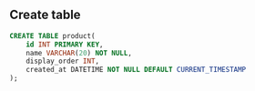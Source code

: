 ## Create table
```sql server
CREATE TABLE product(
	id INT PRIMARY KEY,
	name VARCHAR(20) NOT NULL,
	display_order INT,
	created_at DATETIME NOT NULL DEFAULT CURRENT_TIMESTAMP 
);
```

